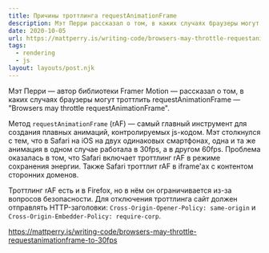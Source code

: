 ```yaml
---
title: Причины троттлинга requestAnimationFrame
description: Мэт Перри рассказал о том, в каких случаях браузеры могут троттлить requestAnimationFrame
date: 2020-10-05
url: https://mattperry.is/writing-code/browsers-may-throttle-requestanimationframe-to-30fps
tags:
  - rendering
  - js
layout: layouts/post.njk
---
```

Мэт Перри — автор библиотеки Framer Motion — рассказал о том, в каких случаях браузеры могут троттлить requestAnimationFrame — "Browsers may throttle requestAnimationFrame".

Метод `requestAnimationFrame` (rAF) — самый главный инструмент для создания плавных анимаций, контролируемых js-кодом. Мэт столкнулся с тем, что в Safari на iOS на двух одинаковых смартфонах, одна и та же анимация в одном случае работала в 30fps, а в другом 60fps. Проблема оказалась в том, что Safari включает троттлинг rAF в режиме сохранения энергии. Также Safari троттлит rAF в iframe'ах с контентом сторонних доменов.

Троттлинг rAF есть и в Firefox, но в нём он ограничивается из-за вопросов безопасности. Для отключения троттлинга сайт должен отправлять HTTP-заголовки: `Cross-Origin-Opener-Policy: same-origin` и `Cross-Origin-Embedder-Policy: require-corp`.

https://mattperry.is/writing-code/browsers-may-throttle-requestanimationframe-to-30fps
